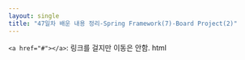```yaml
---
layout: single
title: "47일차 배운 내용 정리-Spring Framework(7)-Board Project(2)"
---
```


`<a href="#"></a>`: 링크를 걸지만 이동은 안함. html